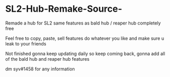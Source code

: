 # SL2-Hub-Remake-Source-
Remade a hub for SL2 same features as bald hub / reaper hub completely free

Feel free to copy, paste, sell features do whatever you like and make sure u leak to your friends

Not finished gonna keep updating daily so keep coming back, gonna add all of the bald hub and reaper hub features

dm syv#1458 for any information
